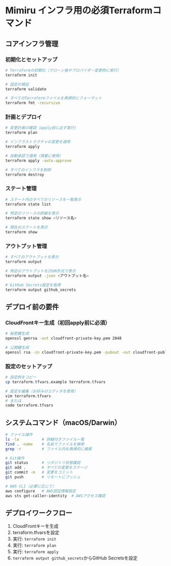 # Mimiru インフラ用の必須Terraformコマンド

## コアインフラ管理

### 初期化とセットアップ
```bash
# Terraformの初期化（クローン後やプロバイダー変更時に実行）
terraform init

# 設定の検証
terraform validate

# すべてのTerraformファイルを再帰的にフォーマット
terraform fmt -recursive
```

### 計画とデプロイ
```bash
# 変更計画の確認（apply前に必ず実行）
terraform plan

# インフラストラクチャの変更を適用
terraform apply

# 自動承認で適用（慎重に使用）
terraform apply -auto-approve

# すべてのインフラを削除
terraform destroy
```

### ステート管理
```bash
# ステート内のすべてのリソースを一覧表示
terraform state list

# 特定のリソースの詳細を表示
terraform state show <リソース名>

# 現在のステートを表示
terraform show
```

### アウトプット管理
```bash
# すべてのアウトプットを表示
terraform output

# 特定のアウトプットをJSON形式で表示
terraform output -json <アウトプット名>

# GitHub Secrets設定を取得
terraform output github_secrets
```

## デプロイ前の要件

### CloudFrontキー生成（初回apply前に必須）
```bash
# 秘密鍵生成
openssl genrsa -out cloudfront-private-key.pem 2048

# 公開鍵生成
openssl rsa -in cloudfront-private-key.pem -pubout -out cloudfront-public-key.pem
```

### 設定のセットアップ
```bash
# 設定例をコピー
cp terraform.tfvars.example terraform.tfvars

# 設定を編集（お好みのエディタを使用）
vim terraform.tfvars
# または
code terraform.tfvars
```

## システムコマンド（macOS/Darwin）
```bash
# ファイル操作
ls -la          # 詳細付きファイル一覧
find . -name    # 名前でファイルを検索
grep -r         # ファイル内を再帰的に検索

# Git操作
git status      # リポジトリ状態確認
git add .       # すべての変更をステージ
git commit -m   # 変更をコミット
git push        # リモートにプッシュ

# AWS CLI（必要に応じて）
aws configure   # AWS認証情報設定
aws sts get-caller-identity  # AWSアクセス確認
```

## デプロイワークフロー
1. CloudFrontキーを生成
2. terraform.tfvarsを設定
3. 実行: `terraform init`
4. 実行: `terraform plan`
5. 実行: `terraform apply`
6. `terraform output github_secrets`からGitHub Secretsを設定